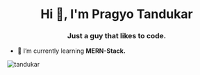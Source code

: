 <h1 align="center">Hi 👋, I'm Pragyo Tandukar</h1>
<h3 align="center">Just a guy that likes to code.</h3>

- 🌱 I’m currently learning **MERN-Stack.**



<p><img align="center" src="https://github-readme-streak-stats.herokuapp.com/?user=tandukar&" alt="tandukar" /></p>


